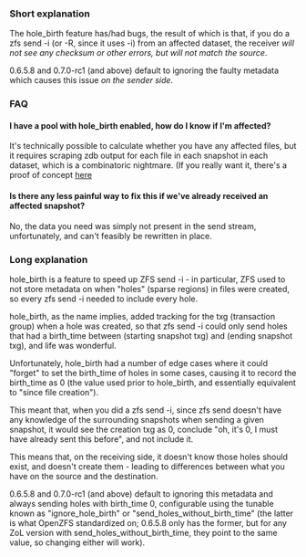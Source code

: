 ### Short explanation
The hole_birth feature has/had bugs, the result of which is that, if you do a zfs send -i (or -R, since it uses -i) from an affected dataset, the receiver *will not see any checksum or other errors, but will not match the source*.

0.6.5.8 and 0.7.0-rc1 (and above) default to ignoring the faulty metadata which causes this issue *on the sender side*.

### FAQ

#### I have a pool with hole_birth enabled, how do I know if I'm affected?
It's technically possible to calculate whether you have any affected files, but it requires scraping zdb output for each file in each snapshot in each dataset, which is a combinatoric nightmare. (If you really want it, there's a proof of concept [here](https://github.com/rincebrain/hole_birth_test)

#### Is there any less painful way to fix this if we've already received an affected snapshot?
No, the data you need was simply not present in the send stream, unfortunately, and can't feasibly be rewritten in place.

### Long explanation
hole_birth is a feature to speed up ZFS send -i - in particular, ZFS used to not store metadata on when "holes" (sparse regions) in files were created, so every zfs send -i needed to include every hole.

hole_birth, as the name implies, added tracking for the txg (transaction group) when a hole was created, so that zfs send -i could only send holes that had a birth_time between (starting snapshot txg) and (ending snapshot txg), and life was wonderful.

Unfortunately, hole_birth had a number of edge cases where it could "forget" to set the birth_time of holes in some cases, causing it to record the birth_time as 0 (the value used prior to hole_birth, and essentially equivalent to "since file creation").

This meant that, when you did a zfs send -i, since zfs send doesn't have any knowledge of the surrounding snapshots when sending a given snapshot, it would see the creation txg as 0, conclude "oh, it's 0, I must have already sent this before", and not include it.

This means that, on the receiving side, it doesn't know those holes should exist, and doesn't create them - leading to differences between what you have on the source and the destination.

0.6.5.8 and 0.7.0-rc1 (and above) default to ignoring this metadata and always sending holes with birth_time 0, configurable using the tunable known as "ignore_hole_birth" or "send_holes_without_birth_time" (the latter is what OpenZFS standardized on; 0.6.5.8 only has the former, but for any ZoL version with send_holes_without_birth_time, they point to the same value, so changing either will work).
